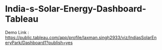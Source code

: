 # India-s-Solar-Energy-Dashboard-Tableau

Demo Link : https://public.tableau.com/app/profile/laxman.singh2933/viz/IndiasSolarEneryPark/Dashboard1?publish=yes
